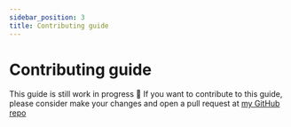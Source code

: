 ```yaml
---
sidebar_position: 3
title: Contributing guide
---
```


# Contributing guide

This guide is still work in progress 🥰 If you want to contribute to this guide, please consider make your changes and open a pull request at [my GitHub repo](https://github.com/Kiri-Discord/kiri-docs)